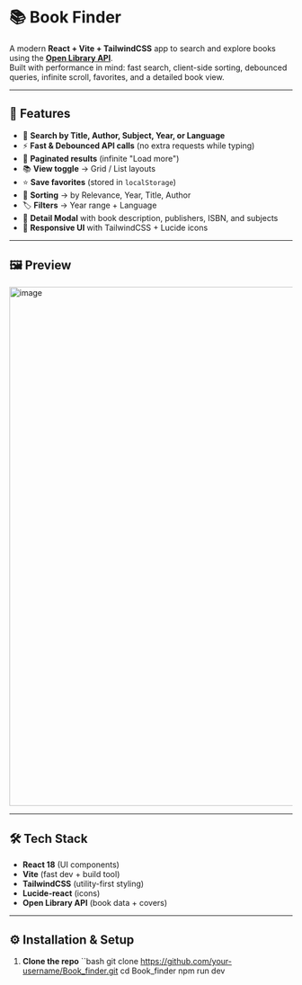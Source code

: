 # 📚 Book Finder

A modern **React + Vite + TailwindCSS** app to search and explore books using the **[Open Library API](https://openlibrary.org/dev/docs/api/search)**.  
Built with performance in mind: fast search, client-side sorting, debounced queries, infinite scroll, favorites, and a detailed book view.

---

## 🚀 Features
- 🔎 **Search by Title, Author, Subject, Year, or Language**
- ⚡ **Fast & Debounced API calls** (no extra requests while typing)
- 📄 **Paginated results** (infinite "Load more")
- 📚 **View toggle** → Grid / List layouts
- ⭐ **Save favorites** (stored in `localStorage`)
- 🔽 **Sorting** → by Relevance, Year, Title, Author
- 🏷 **Filters** → Year range + Language
- 📖 **Detail Modal** with book description, publishers, ISBN, and subjects
- 🎨 **Responsive UI** with TailwindCSS + Lucide icons

---

## 🖼 Preview
<img width="1900" height="924" alt="image" src="https://github.com/user-attachments/assets/d15b6a8b-bfeb-4a00-8981-81732f39a88a" />


---

## 🛠️ Tech Stack
- **React 18** (UI components)
- **Vite** (fast dev + build tool)
- **TailwindCSS** (utility-first styling)
- **Lucide-react** (icons)
- **Open Library API** (book data + covers)

---

## ⚙️ Installation & Setup

1. **Clone the repo**
   ``bash
   git clone https://github.com/your-username/Book_finder.git
   cd Book_finder
   npm run dev
